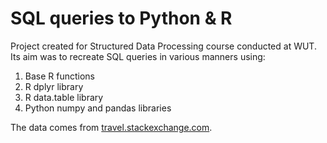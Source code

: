 # SQL queries to Python & R
Project created for Structured Data Processing course conducted at WUT. Its aim was to recreate SQL queries in various manners using:

1) Base R functions
2) R dplyr library
3) R data.table library
4) Python numpy and pandas libraries

The data comes from [travel.stackexchange.com](https://travel.stackexchange.com/).
